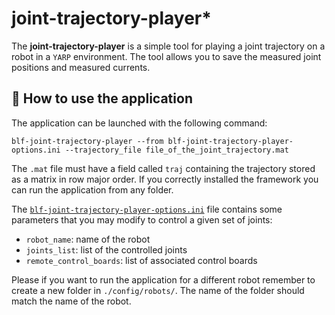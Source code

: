 # joint-trajectory-player*

The **joint-trajectory-player** is a simple tool for playing a joint trajectory on a robot in a `YARP` environment. The tool allows you to save the measured joint positions and measured currents.

## :running: How to use the application
The application can be launched with the following command:
```
blf-joint-trajectory-player --from blf-joint-trajectory-player-options.ini --trajectory_file file_of_the_joint_trajectory.mat
```
The `.mat` file must have a field called `traj` containing the trajectory stored as a matrix in row major order.
If you correctly installed the framework you can run the application from any folder.

The [`blf-joint-trajectory-player-options.ini`](./config/robots/iCubGazeboV3/blf-joint-trajectory-player-options.ini) file contains some parameters that you may modify to control a given set of joints:
- `robot_name`: name of the robot
- `joints_list`: list of the controlled joints
- `remote_control_boards`: list of associated control boards

Please if you want to run the application for a different robot remember to create a new folder in `./config/robots/`. The name of the folder should match the name of the robot.
